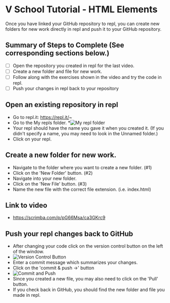 # V School Tutorial - HTML Elements

Once you have linked your GitHub repository to repl, you can create new folders for new work directly in repl and push it to your GitHub repository.

## Summary of Steps to Complete (See corresponding sections below.)
- [ ] Open the repository you created in repl for the last video.
- [ ] Create a new folder and file for new work.
- [ ] Follow along with the exercises shown in the video and try the code in repl.
- [ ] Push your changes in repl back to your repository

## Open an existing repository in repl
* Go to repl.it: https://repl.it/~
* Go to the My repls folder.
*![My repl folder](https://github.com/cmcntsh/N6806_Fall2020_DevNotes/blob/master/Images/replMyRepls.JPG)
* Your repl should have the name you gave it when you created it. (If you didn't specify a name, you may need to look in the Unnamed folder.)
* Click on your repl.

## Create a new folder for new work.
* Navigate to the folder where you want to create a new folder. (#1)
* Click on the 'New Folder' button. (#2)
* Navigate into your new folder.
* Click on the 'New File' button. (#3)
* Name the new file with the correct file extension. (i.e. index.html)

## Link to video
* https://scrimba.com/p/pG66Msa/ca3GKrc9

## Push your repl changes back to GitHub
* After changing your code click on the version control button on the left of the window.
* ![Version Control Button](https://github.com/cmcntsh/N6806_Fall2020_DevNotes/blob/master/Images/replVersionControl.JPG)
* Enter a commit message which summarizes your changes.
* Click on the 'commit & push ->' button
* ![Commit and Push](https://github.com/cmcntsh/N6806_Fall2020_DevNotes/blob/master/Images/replGitCommit.JPG)
* Since you created a new file, you may also need to click on the 'Pull' button.
* If you check back in GitHub, you should find the new folder and file you made in repl.
